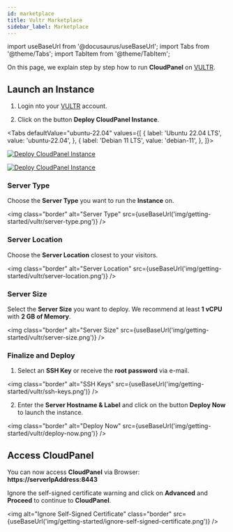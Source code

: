 ```yaml
---
id: marketplace
title: Vultr Marketplace
sidebar_label: Marketplace
---
```


import useBaseUrl from '@docusaurus/useBaseUrl';
import Tabs from '@theme/Tabs';
import TabItem from '@theme/TabItem';


On this page, we explain step by step how to run **CloudPanel** on [VULTR](https://www.vultr.com/).

## Launch an Instance

1. Login nto your [VULTR](https://my.vultr.com/) account.

2. Click on the button **Deploy CloudPanel Instance**.

<Tabs
defaultValue="ubuntu-22.04"
values={[
{ label: 'Ubuntu 22.04 LTS', value: 'ubuntu-22.04', },
{ label: 'Debian 11 LTS', value: 'debian-11', },
]}>
<TabItem value="ubuntu-22.04">

[![Deploy CloudPanel Instance](/img/getting-started/vultr/deploy-cloudpanel-instance-one-click.png)](https://my.vultr.com/deploy?marketplace_app=cloudpanel2-ubuntu-2204&marketplace_vendor_username=cloudpanel&ref=6879286)

</TabItem>
<TabItem value="debian-11">

[![Deploy CloudPanel Instance](/img/getting-started/vultr/deploy-cloudpanel-instance-one-click.png)](https://my.vultr.com/deploy?marketplace_app=cloudpanel2-debian-11&marketplace_vendor_username=cloudpanel&ref=6879286)

</TabItem>
</Tabs>

### Server Type

Choose the **Server Type** you want to run the **Instance** on.

<img class="border" alt="Server Type" src={useBaseUrl('img/getting-started/vultr/server-type.png')} />

### Server Location

Choose the **Server Location** closest to your visitors.

<img class="border" alt="Server Location" src={useBaseUrl('img/getting-started/vultr/server-location.png')} />

### Server Size

Select the **Server Size** you want to deploy. We recommend at least **1 vCPU** with **2 GB of Memory**.

<img class="border" alt="Server Size" src={useBaseUrl('img/getting-started/vultr/server-size.png')} />

### Finalize and Deploy

1. Select an **SSH Key** or receive the **root password** via e-mail.

<img class="border" alt="SSH Keys" src={useBaseUrl('img/getting-started/vultr/ssh-keys.png')} />

2. Enter the **Server Hostname & Label** and click on the button **Deploy Now** to launch the instance.

<img class="border" alt="Deploy Now" src={useBaseUrl('img/getting-started/vultr/deploy-now.png')} />

## Access CloudPanel

You can now access **CloudPanel** via Browser: **https://serverIpAddress:8443**

Ignore the self-signed certificate warning and click on **Advanced** and **Proceed** to continue to **CloudPanel**.

<img alt="Ignore Self-Signed Certificate" class="border" src={useBaseUrl('img/getting-started/ignore-self-signed-certificate.png')} />